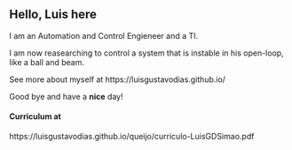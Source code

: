 <h2>Hello, Luis here</h2>
<p>I am an Automation and Control Engieneer and a TI.</p>
<p>I am now reasearching to control a system that is instable  in his open-loop, like a ball and beam.</p>
<p>See more about myself at https://luisgustavodias.github.io/</p>
<p>Good bye and have a <b>nice</b> day!</p>
<h4>Curriculum at</h4>
https://luisgustavodias.github.io/queijo/curriculo-LuisGDSimao.pdf
<!---
luisgustavodias/luisgustavodias is a ✨ special ✨ repository because its `README.md` (this file) appears on your GitHub profile.
You can click the Preview link to take a look at your changes.
--->
